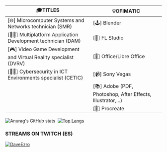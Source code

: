 | 🎓TITLES | 💡OFIMATIC |
| --- | --- |
| [🌐] Microcomputer Systems and Networks technician (SMR)| [🕹] Blender|
| [👨‍💻] Multiplatform Application Development technician (DAM)| [🎵] FL Studio|
| [🎮] Video Game Development and Virtual Reality specialist (DVRV)| [📄] Office/Libre Office|
| [🕵️‍♂️] Cybersecurity in ICT Environments specialist (CETIC)| [📹] Sony Vegas|
| |[📚] Adobe (PDF, Photoshop, After Effects, Illustrator,...)|
| |[🎨] Procreate|

![Anurag's GitHub stats](https://github-readme-stats.vercel.app/api?username=DevEzro&show_icons=true&theme=cobalt)  [![Top Langs](https://github-readme-stats.vercel.app/api/top-langs/?username=DevEzro&layout=compact&count_private=true&theme=radical)](https://github.com/anuraghazra/github-readme-stats)

### STREAMS ON TWITCH (ES)
[![DaveEzro](https://static-cdn.jtvnw.net/jtv_user_pictures/428caacc-75a2-4c27-95c6-8dcacf93922e-profile_image-70x70.png 'DaveEzro')](https://twitch.com/daveezro)
